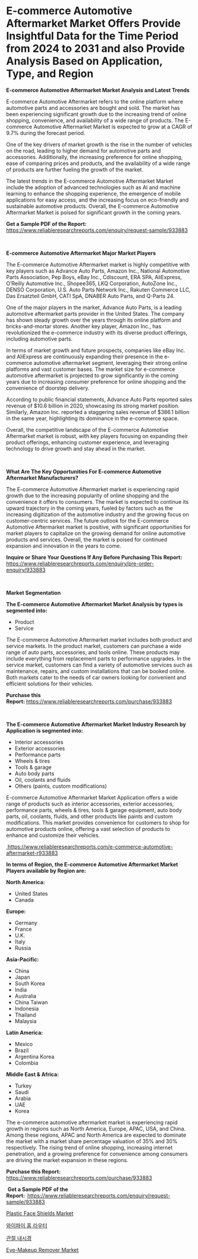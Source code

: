 <p><h1>E-commerce Automotive Aftermarket Market Offers Provide Insightful Data for the Time Period from 2024 to 2031 and also Provide Analysis Based on Application, Type, and Region</h1></p><p><strong>E-commerce Automotive Aftermarket Market Analysis and Latest Trends</strong></p>
<p><p>E-commerce Automotive Aftermarket refers to the online platform where automotive parts and accessories are bought and sold. The market has been experiencing significant growth due to the increasing trend of online shopping, convenience, and availability of a wide range of products. The E-commerce Automotive Aftermarket Market is expected to grow at a CAGR of 9.7% during the forecast period.</p><p>One of the key drivers of market growth is the rise in the number of vehicles on the road, leading to higher demand for automotive parts and accessories. Additionally, the increasing preference for online shopping, ease of comparing prices and products, and the availability of a wide range of products are further fueling the growth of the market.</p><p>The latest trends in the E-commerce Automotive Aftermarket Market include the adoption of advanced technologies such as AI and machine learning to enhance the shopping experience, the emergence of mobile applications for easy access, and the increasing focus on eco-friendly and sustainable automotive products. Overall, the E-commerce Automotive Aftermarket Market is poised for significant growth in the coming years.</p></p>
<p><strong>Get a Sample PDF of the Report:&nbsp;</strong> <a href="https://www.reliableresearchreports.com/enquiry/request-sample/933883">https://www.reliableresearchreports.com/enquiry/request-sample/933883</a></p>
<p>&nbsp;</p>
<p><strong>E-commerce Automotive Aftermarket Major Market Players</strong></p>
<p><p>The E-commerce Automotive Aftermarket market is highly competitive with key players such as Advance Auto Parts, Amazon Inc., National Automotive Parts Association, Pep Boys, eBay Inc., Cdiscount, ERA SPA, AliExpress, O’Reilly Automotive Inc., Shopee365, LKQ Corporation, AutoZone Inc., DENSO Corporation, U.S. Auto Parts Network Inc., Rakuten Commerce LLC, Das Ersatzteil GmbH, CATI SpA, DNABER Auto Parts, and Q-Parts 24.</p><p>One of the major players in the market, Advance Auto Parts, is a leading automotive aftermarket parts provider in the United States. The company has shown steady growth over the years through its online platform and bricks-and-mortar stores. Another key player, Amazon Inc., has revolutionized the e-commerce industry with its diverse product offerings, including automotive parts.</p><p>In terms of market growth and future prospects, companies like eBay Inc. and AliExpress are continuously expanding their presence in the e-commerce automotive aftermarket segment, leveraging their strong online platforms and vast customer bases. The market size for e-commerce automotive aftermarket is projected to grow significantly in the coming years due to increasing consumer preference for online shopping and the convenience of doorstep delivery.</p><p>According to public financial statements, Advance Auto Parts reported sales revenue of $10.6 billion in 2020, showcasing its strong market position. Similarly, Amazon Inc. reported a staggering sales revenue of $386.1 billion in the same year, highlighting its dominance in the e-commerce space.</p><p>Overall, the competitive landscape of the E-commerce Automotive Aftermarket market is robust, with key players focusing on expanding their product offerings, enhancing customer experience, and leveraging technology to drive growth and stay ahead in the market.</p></p>
<p>&nbsp;</p>
<p><strong>What Are The Key Opportunities For E-commerce Automotive Aftermarket Manufacturers?</strong></p>
<p><p>The E-commerce Automotive Aftermarket market is experiencing rapid growth due to the increasing popularity of online shopping and the convenience it offers to consumers. The market is expected to continue its upward trajectory in the coming years, fueled by factors such as the increasing digitization of the automotive industry and the growing focus on customer-centric services. The future outlook for the E-commerce Automotive Aftermarket market is positive, with significant opportunities for market players to capitalize on the growing demand for online automotive products and services. Overall, the market is poised for continued expansion and innovation in the years to come.</p></p>
<p><strong>Inquire or Share Your Questions If Any Before Purchasing This Report:</strong> <a href="https://www.reliableresearchreports.com/enquiry/pre-order-enquiry/933883">https://www.reliableresearchreports.com/enquiry/pre-order-enquiry/933883</a></p>
<p>&nbsp;</p>
<p><strong>Market Segmentation</strong></p>
<p><strong>The E-commerce Automotive Aftermarket Market Analysis by types is segmented into:</strong></p>
<p><ul><li>Product</li><li>Service</li></ul></p>
<p><p>The E-commerce Automotive Aftermarket market includes both product and service markets. In the product market, customers can purchase a wide range of auto parts, accessories, and tools online. These products may include everything from replacement parts to performance upgrades. In the service market, customers can find a variety of automotive services such as maintenance, repairs, and custom installations that can be booked online. Both markets cater to the needs of car owners looking for convenient and efficient solutions for their vehicles.</p></p>
<p><strong>Purchase this Report:&nbsp;</strong><a href="https://www.reliableresearchreports.com/purchase/933883">https://www.reliableresearchreports.com/purchase/933883</a></p>
<p>&nbsp;</p>
<p><strong>The E-commerce Automotive Aftermarket Market Industry Research by Application is segmented into:</strong></p>
<p><ul><li>Interior accessories</li><li>Exterior accessories</li><li>Performance parts</li><li>Wheels & tires</li><li>Tools & garage</li><li>Auto body parts</li><li>Oil, coolants and fluids</li><li>Others (paints, custom modifications)</li></ul></p>
<p><p>E-commerce Automotive Aftermarket Market Application offers a wide range of products such as interior accessories, exterior accessories, performance parts, wheels & tires, tools & garage equipment, auto body parts, oil, coolants, fluids, and other products like paints and custom modifications. This market provides convenience for customers to shop for automotive products online, offering a vast selection of products to enhance and customize their vehicles.</p></p>
<p><a href="https://www.reliableresearchreports.com/e-commerce-automotive-aftermarket-r933883">&nbsp;https://www.reliableresearchreports.com/e-commerce-automotive-aftermarket-r933883</a></p>
<p><strong>In terms of Region, the E-commerce Automotive Aftermarket Market Players available by Region are:</strong></p>
<p>
    <p> <strong> North America: </strong>
        <ul>
            <li>United States</li>
            <li>Canada</li>
        </ul>
        </p> 
    <p> <strong> Europe: </strong>
        <ul>
            <li>Germany</li>
            <li>France</li>
            <li>U.K.</li>
            <li>Italy</li>
            <li>Russia</li>
        </ul>
        </p> 
    <p> <strong> Asia-Pacific: </strong>
        <ul>
            <li>China</li>
            <li>Japan</li>
            <li>South Korea</li>
            <li>India</li>
            <li>Australia</li>
            <li>China Taiwan</li>
            <li>Indonesia</li>
            <li>Thailand</li>
            <li>Malaysia</li>
        </ul>
        </p> 
    <p> <strong> Latin America: </strong>
        <ul>
            <li>Mexico</li>
            <li>Brazil</li>
            <li>Argentina Korea</li>
            <li>Colombia</li>
        </ul>
        </p> 
    <p> <strong> Middle East & Africa: </strong>
        <ul>
            <li>Turkey</li>
            <li>Saudi</li>
            <li>Arabia</li>
            <li>UAE</li>
            <li>Korea</li>
        </ul>
    </p>
    </p>
<p><p>The e-commerce automotive aftermarket market is experiencing rapid growth in regions such as North America, Europe, APAC, USA, and China. Among these regions, APAC and North America are expected to dominate the market with a market share percentage valuation of 35% and 30% respectively. The rising trend of online shopping, increasing internet penetration, and a growing preference for convenience among consumers are driving the market expansion in these regions.</p></p>
<p><strong>Purchase this Report: </strong><a href="https://www.reliableresearchreports.com/purchase/933883">https://www.reliableresearchreports.com/purchase/933883</a></p>
<p>&nbsp;<strong>Get a Sample PDF of the Report:&nbsp;&nbsp;</strong><a href="https://www.reliableresearchreports.com/enquiry/request-sample/933883">https://www.reliableresearchreports.com/enquiry/request-sample/933883</a></p>
<p><strong></strong></p>
<p><p><a href="https://www.linkedin.com/pulse/plastic-face-shields-market-goal-estimating-size-future-qzxdc">Plastic Face Shields Market</a></p><p><a href="https://github.com/CliftonFisher9067/Market-Research-Report-List-1/blob/main/365498560127.md">와이파이 홈 라우터</a></p><p><a href="https://github.com/fernandotryO5lson96765/Market-Research-Report-List-1/blob/main/488853860128.md">관절 내시경</a></p><p><a href="https://www.linkedin.com/pulse/eye-makeup-remover-market-size-evaluating-its-trends-growth-xghfe">Eye-Makeup Remover Market</a></p></p>